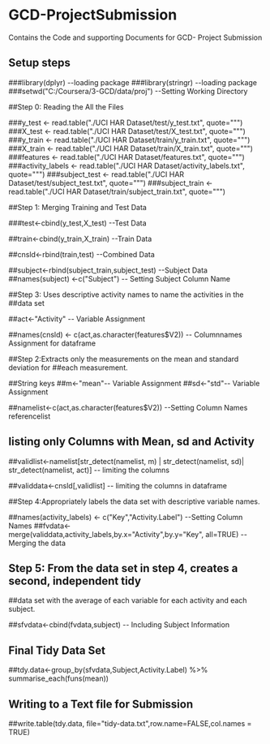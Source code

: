 # GCD-ProjectSubmission
Contains the Code and supporting Documents for GCD- Project Submission
## Setup steps 
###library(dplyr) --loading package
###library(stringr) --loading package
###setwd("C:/Coursera/3-GCD/data/proj") --Setting Working Directory

##Step 0: Reading the All the Files

###y_test <- read.table("./UCI HAR Dataset/test/y_test.txt", quote="\"")
###X_test <- read.table("./UCI HAR Dataset/test/X_test.txt", quote="\"")
###y_train <- read.table("./UCI HAR Dataset/train/y_train.txt", quote="\"")
###X_train <- read.table("./UCI HAR Dataset/train/X_train.txt", quote="\"")
###features <- read.table("./UCI HAR Dataset/features.txt", quote="\"")
###activity_labels <- read.table("./UCI HAR Dataset/activity_labels.txt", quote="\"")
###subject_test <- read.table("./UCI HAR Dataset/test/subject_test.txt", quote="\"")
###subject_train <- read.table("./UCI HAR Dataset/train/subject_train.txt", quote="\"")

##Step 1: Merging Training and Test Data

###test<-cbind(y_test,X_test) --Test Data

##train<-cbind(y_train,X_train) --Train Data

##cnsld<-rbind(train,test) --Combined Data

##subject<-rbind(subject_train,subject_test) --Subject Data
##names(subject) <-c("Subject") -- Setting Subject Column Name

##Step 3: Uses descriptive activity names to name the activities in the 
##data set

##act<-"Activity"  -- Variable Assignment

##names(cnsld) <- c(act,as.character(features$V2)) -- Columnnames Assignment for dataframe

##Step 2:Extracts only the measurements on the mean and standard deviation for
##each measurement. 

##String keys
##m<-"mean"-- Variable Assignment
##sd<-"std"-- Variable Assignment

##namelist<-c(act,as.character(features$V2)) --Setting Column Names referencelist

## listing only Columns with Mean, sd and Activity
##validlist<-namelist[str_detect(namelist, m) | str_detect(namelist, sd)|
                            str_detect(namelist, act)] -- limiting the columns

##validdata<-cnsld[,validlist] -- limiting the columns in dataframe

##Step 4:Appropriately labels the data set with descriptive variable names. 

##names(activity_labels) <- c("Key","Activity.Label")  --Setting Column Names
##fvdata<-merge(validdata,activity_labels,by.x="Activity",by.y="Key", all=TRUE) --Merging the data

## Step 5: From the data set in step 4, creates a second, independent tidy 
##data set with the average of each variable for each activity and each subject.

##sfvdata<-cbind(fvdata,subject) -- Including Subject Information

## Final Tidy Data Set
##tdy.data<-group_by(sfvdata,Subject,Activity.Label) %>% summarise_each(funs(mean))

## Writing to a Text file for Submission
##write.table(tdy.data, file="tidy-data.txt",row.name=FALSE,col.names = TRUE)
